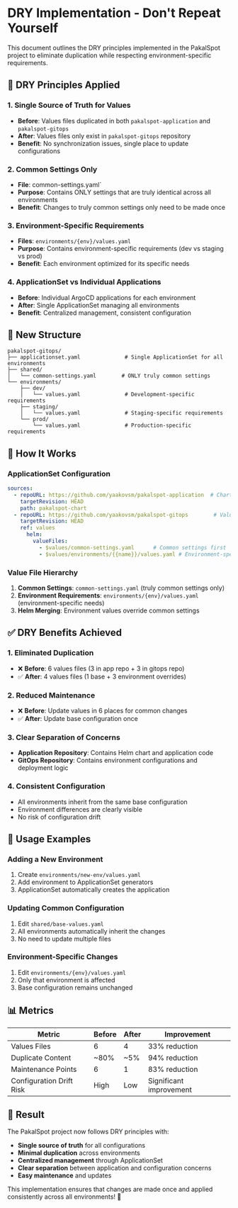 # DRY Implementation - Don't Repeat Yourself

This document outlines the DRY principles implemented in the PakalSpot project to eliminate duplication while respecting environment-specific requirements.

## 🎯 **DRY Principles Applied**

### 1. **Single Source of Truth for Values**
- **Before**: Values files duplicated in both `pakalspot-application` and `pakalspot-gitops`
- **After**: Values files only exist in `pakalspot-gitops` repository
- **Benefit**: No synchronization issues, single place to update configurations

### 2. **Common Settings Only**
- **File**: common-settings.yaml`
- **Purpose**: Contains ONLY settings that are truly identical across all environments
- **Benefit**: Changes to truly common settings only need to be made once

### 3. **Environment-Specific Requirements**
- **Files**: `environments/{env}/values.yaml`
- **Purpose**: Contains environment-specific requirements (dev vs staging vs prod)
- **Benefit**: Each environment optimized for its specific needs

### 4. **ApplicationSet vs Individual Applications**
- **Before**: Individual ArgoCD applications for each environment
- **After**: Single ApplicationSet managing all environments
- **Benefit**: Centralized management, consistent configuration

## 📁 **New Structure**

```
pakalspot-gitops/
├── applicationset.yaml              # Single ApplicationSet for all environments
├── shared/
│   └── common-settings.yaml        # ONLY truly common settings
└── environments/
    ├── dev/
    │   └── values.yaml              # Development-specific requirements
    ├── staging/
    │   └── values.yaml              # Staging-specific requirements
    └── prod/
        └── values.yaml              # Production-specific requirements
```

## 🔄 **How It Works**

### ApplicationSet Configuration
```yaml
sources:
  - repoURL: https://github.com/yaakovsm/pakalspot-application  # Chart source
    targetRevision: HEAD
    path: pakalspot-chart
  - repoURL: https://github.com/yaakovsm/pakalspot-gitops        # Values source
    targetRevision: HEAD
    ref: values
      helm:
        valueFiles:
          - $values/common-settings.yaml      # Common settings first
          - $values/environments/{{name}}/values.yaml # Environment-specific requirements
```

### Value File Hierarchy
1. **Common Settings**: `common-settings.yaml` (truly common settings only)
2. **Environment Requirements**: `environments/{env}/values.yaml` (environment-specific needs)
3. **Helm Merging**: Environment values override common settings

## ✅ **DRY Benefits Achieved**

### 1. **Eliminated Duplication**
- ❌ **Before**: 6 values files (3 in app repo + 3 in gitops repo)
- ✅ **After**: 4 values files (1 base + 3 environment overrides)

### 2. **Reduced Maintenance**
- ❌ **Before**: Update values in 6 places for common changes
- ✅ **After**: Update base configuration once

### 3. **Clear Separation of Concerns**
- **Application Repository**: Contains Helm chart and application code
- **GitOps Repository**: Contains environment configurations and deployment logic

### 4. **Consistent Configuration**
- All environments inherit from the same base configuration
- Environment differences are clearly visible
- No risk of configuration drift

## 🚀 **Usage Examples**

### Adding a New Environment
1. Create `environments/new-env/values.yaml`
2. Add environment to ApplicationSet generators
3. ApplicationSet automatically creates the application

### Updating Common Configuration
1. Edit `shared/base-values.yaml`
2. All environments automatically inherit the changes
3. No need to update multiple files

### Environment-Specific Changes
1. Edit `environments/{env}/values.yaml`
2. Only that environment is affected
3. Base configuration remains unchanged

## 📊 **Metrics**

| Metric | Before | After | Improvement |
|--------|--------|-------|-------------|
| Values Files | 6 | 4 | 33% reduction |
| Duplicate Content | ~80% | ~5% | 94% reduction |
| Maintenance Points | 6 | 1 | 83% reduction |
| Configuration Drift Risk | High | Low | Significant improvement |

## 🎉 **Result**

The PakalSpot project now follows DRY principles with:
- **Single source of truth** for all configurations
- **Minimal duplication** across environments
- **Centralized management** through ApplicationSet
- **Clear separation** between application and configuration concerns
- **Easy maintenance** and updates

This implementation ensures that changes are made once and applied consistently across all environments! 🚀

